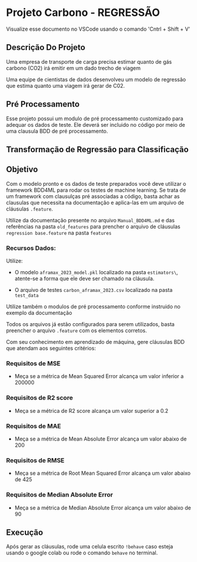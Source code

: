 # Projeto Carbono - REGRESSÃO

Visualize esse documento no VSCode usando o comando 'Cntrl + Shift + V'

## Descrição Do Projeto

Uma empresa de transporte de carga precisa estimar quanto de gás carbono (CO2) irá emitir em um dado trecho de viagem

Uma equipe de cientistas de dados desenvolveu um modelo de regressão que estima quanto uma viagem irá gerar de C02.

## Pré Processamento

Esse projeto possui um modulo de pré processamento customizado para adequar os dados de teste. Ele deverá ser incluido no código por meio de uma clausula BDD de pré processamento.

## Transformação de Regressão para Classificação


## Objetivo

Com o modelo pronto e os dados de teste preparados você deve utilizar o framework BDD4ML para rodar os testes de machine learning. Se trata de um framework com clausulças pré associadas a código, basta achar as clausulas que necessita na documentação e aplica-las em um arquivo de cláusulas `.feature`.

Utilize da documentação presente no arquivo `Manual_BDD4ML.md` e das referências na pasta `old_features` para prencher o arquivo de cláusulas `regression base.feature` na pasta `features`

### Recursos Dados:
Utilize:

 - O modelo `aframax_2023_model.pkl` localizado na pasta `estimators\`, atente-se a forma que ele deve ser chamado na cláusula. 
 
 - O arquivo de testes `carbon_aframax_2023.csv` localizado na pasta `test_data`

Utilize também o modulos de pré processamento conforme instruido no exemplo da documentação

Todos os arquivos já estão configurados para serem utilizados, basta preencher o arquivo `.feature` com os elementos corretos.

Com seu conhecimento em aprendizado de máquina, gere cláusulas BDD que atendam aos seguintes critérios:

### Requisitos de MSE

- Meça se a métrica de Mean Squared Error alcança um valor inferior a 200000

### Requisitos de R2 score

- Meça se a métrica de R2 score alcança um valor superior a 0.2

### Requisitos de MAE

- Meça se a métrica de Mean Absolute Error alcança um valor abaixo de 200

### Requisitos de RMSE

- Meça se a métrica de Root Mean Squared Error alcança um valor abaixo de 425

### Requisitos de Median Absolute Error

- Meça se a métrica de Median Absolute Error alcança um valor abaixo de 90

## Execução

Após gerar as cláusulas, rode uma celula escrito `!behave` caso esteja usando o google colab ou rode o comando `behave` no terminal.